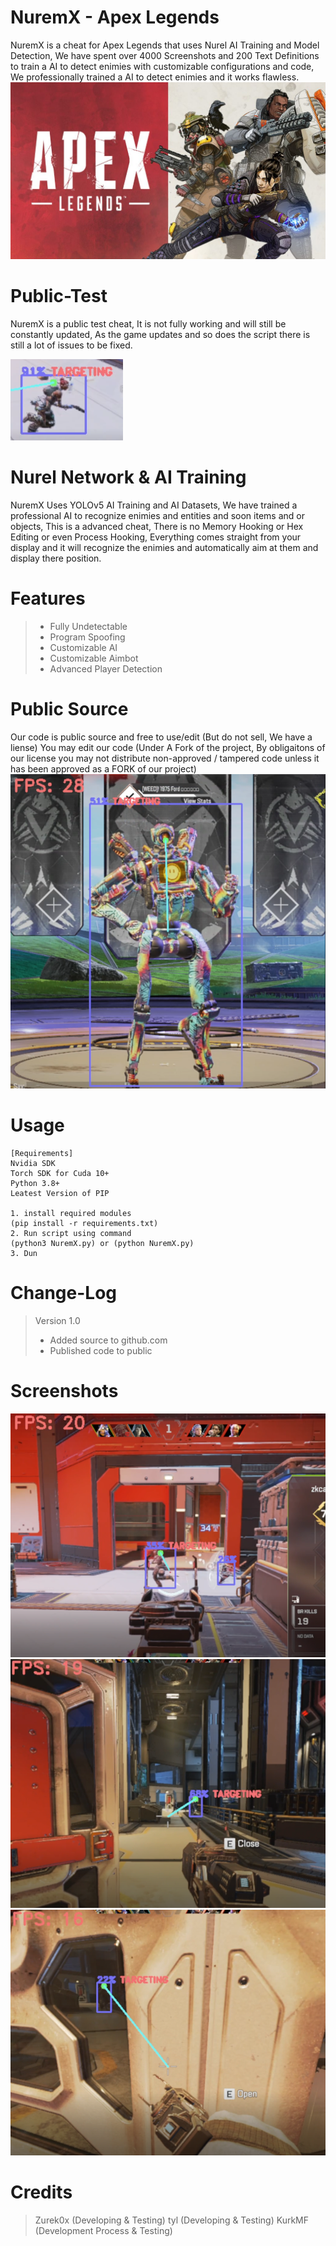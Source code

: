# NuremX - Apex Legends
NuremX is a cheat for Apex Legends that uses Nurel AI Training and Model Detection, We have spent over 4000 Screenshots and 200 Text Definitions to train a AI to detect enimies with
customizable configurations and code, We professionally trained a AI to detect enimies and it works flawless.
![alt text](https://github.com/Zurek0x/NuremX/blob/main/media/header.jpg)

# Public-Test
NuremX is a public test cheat, It is not fully working and will still be constantly updated, As the game updates and so does the script there is still a lot of issues to be fixed.

![alt text](https://github.com/Zurek0x/NuremX/blob/main/media/Screenshot_6.png)

# Nurel Network & AI Training
NuremX Uses YOLOv5 AI Training and AI Datasets, We have trained a professional AI to recognize enimies and entities and soon items and or objects, This is a advanced cheat, There is no Memory Hooking or Hex Editing or even Process Hooking, Everything comes straight from your display and it will recognize the enimies and automatically aim at them and display there position.

# Features
> * Fully Undetectable
> * Program Spoofing
> * Customizable AI
> * Customizable Aimbot
> * Advanced Player Detection

# Public Source
Our code is public source and free to use/edit (But do not sell, We have a liense) You may edit our code (Under A Fork of the project, By obligaitons of our license you may not distribute non-approved / tampered code unless it has been approved as a FORK of our project)
![alt text](https://github.com/Zurek0x/NuremX/blob/main/media/Screenshot_5.png)

# Usage
```
[Requirements]
Nvidia SDK
Torch SDK for Cuda 10+
Python 3.8+
Leatest Version of PIP

1. install required modules
(pip install -r requirements.txt)
2. Run script using command
(python3 NuremX.py) or (python NuremX.py)
3. Dun
```

# Change-Log
> Version 1.0
> * Added source to github.com
> * Published code to public

# Screenshots
![alt text](https://github.com/Zurek0x/NuremX/blob/main/media/Screenshot_7.png)
![alt text](https://github.com/Zurek0x/NuremX/blob/main/media/Screenshot_8.png)
![alt text](https://github.com/Zurek0x/NuremX/blob/main/media/Screenshot_9.png)

# Credits
> Zurek0x (Developing & Testing)
> tyl (Developing & Testing)
> KurkMF (Development Process & Testing)
